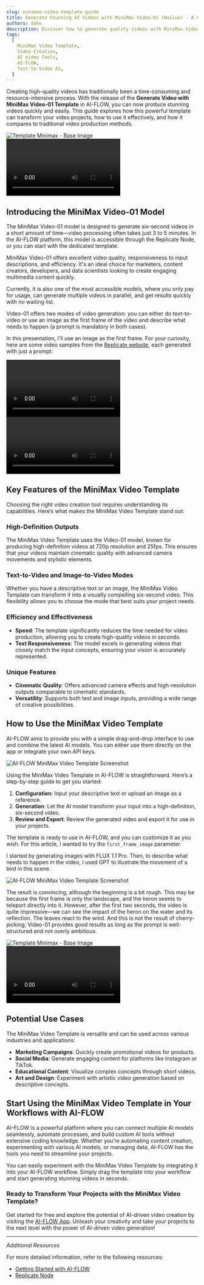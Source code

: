 ```yaml
---
slug: minimax-video-template-guide
title: Generate Stunning AI Videos with MiniMax Video-01 (Hailuo) - A Comprehensive Guide
authors: dahn
description: Discover how to generate quality videos with MiniMax Video-01. This guide covers its features, usage tips, and comparisons with traditional methods to enhance your video projects.
tags:
  [
    MiniMax Video Template,
    Video Creation,
    AI Video Tools,
    AI-FLOW,
    Text-to-Video AI,
  ]
---
```


<head>
  <meta name="twitter:card" content="summary_large_image"/>
  <meta name="twitter:title" content="Transform Your Video Projects with the MiniMax Video Template" />
  <meta name="twitter:description" content="Explore the MiniMax Video Template for efficient, high-quality video creation. Learn about its features, usage, and how it compares to traditional methods." />
  <meta name="twitter:creator" content="@AIFlowApp"/>
  <meta name="twitter:image" content="https://docs.ai-flow.net/img/blog-images/minimax-video-template-guide-3.png"/>
  <meta name="twitter:image:alt" content="MiniMax Video Template in Action"/>
  <meta property="og:title" content="Transform Your Video Projects with the MiniMax Video Template"/>
  <meta property="og:description" content="Learn how the MiniMax Video Template can enhance your video projects with AI-driven efficiency and quality. Discover its features and integration tips."/>
  <meta property="og:image" content="https://docs.ai-flow.net/img/blog-images/minimax-video-template-guide-3.png"/>
</head>

Creating high-quality videos has traditionally been a time-consuming and resource-intensive process. With the release of the **Generate Video with MiniMax Video-01 Template** in AI-FLOW, you can now produce stunning videos quickly and easily. This guide explores how this powerful template can transform your video projects, how to use it effectively, and how it compares to traditional video production methods.

<div class="flex flex-row justify-center gap-4 w-full md:w-[50%]">
    <span class="flex flex-1 justify-center items-center">
        <img src="/img/blog-images/minimax-video-template-guide-0.png" alt="Template Minimax - Base Image" class="w-full max-w-[468px] h-auto object-cover"/>
    </span>
    <span class="flex flex-1 justify-center items-center">
        <video controls autoPlay loop class="w-full max-w-[468px] h-auto object-cover" alt="Template Minimax - Video generated">
            <source src="/img/blog-images/minimax-video-template-guide-4.mp4" type="video/mp4"/>
        </video>
    </span>
</div>

## Introducing the MiniMax Video-01 Model

The MiniMax Video-01 model is designed to generate six-second videos in a short amount of time—video processing often takes just 3 to 5 minutes. In the AI-FLOW platform, this model is accessible through the Replicate Node, or you can start with the dedicated template.

MiniMax Video-01 offers excellent video quality, responsiveness to input descriptions, and efficiency. It's an ideal choice for marketers, content creators, developers, and data scientists looking to create engaging multimedia content quickly.

Currently, it is also one of the most accessible models, where you only pay for usage, can generate multiple videos in parallel, and get results quickly with no waiting list.

Video-01 offers two modes of video generation: you can either do text-to-video or use an image as the first frame of the video and describe what needs to happen (a prompt is mandatory in both cases).

In this presentation, I'll use an image as the first frame. For your curiosity, here are some video samples from the [Replicate website](https://replicate.com/minimax/video-01), each generated with just a prompt:

<div class="flex flex-row justify-center gap-4 w-full md:w-[50%]">
    <span class="flex flex-1 justify-center items-center">
        <video controls autoPlay loop class="w-full max-w-[468px] h-auto object-cover" alt="Template Minimax - Video sample 1">
            <source src="/img/blog-images/minimax-video-template-guide-5.mp4" type="video/mp4"/>
        </video>
    </span>
    <span class="flex flex-1 justify-center items-center">
        <video controls autoPlay loop class="w-full max-w-[468px] h-auto object-cover" alt="Template Minimax - Video sample 2">
            <source src="/img/blog-images/minimax-video-template-guide-6.mp4" type="video/mp4"/>
        </video>
    </span>
</div>

## Key Features of the MiniMax Video Template

Choosing the right video creation tool requires understanding its capabilities. Here’s what makes the MiniMax Video Template stand out:

### High-Definition Outputs

The MiniMax Video Template uses the Video-01 model, known for producing high-definition videos at 720p resolution and 25fps. This ensures that your videos maintain cinematic quality with advanced camera movements and stylistic elements.

### Text-to-Video and Image-to-Video Modes

Whether you have a descriptive text or an image, the MiniMax Video Template can transform it into a visually compelling six-second video. This flexibility allows you to choose the mode that best suits your project needs.

### Efficiency and Effectiveness

- **Speed**: The template significantly reduces the time needed for video production, allowing you to create high-quality videos in seconds.
- **Text Responsiveness**: The model excels in generating videos that closely match the input concepts, ensuring your vision is accurately represented.

### Unique Features

- **Cinematic Quality**: Offers advanced camera effects and high-resolution outputs comparable to cinematic standards.
- **Versatility**: Supports both text and image inputs, providing a wide range of creative possibilities.

## How to Use the MiniMax Video Template

AI-FLOW aims to provide you with a simple drag-and-drop interface to use and combine the latest AI models. You can either use them directly on the app or integrate your own API keys.

![AI-FLOW MiniMax Video Template Screenshot](/img/blog-images/minimax-video-template-guide-7.png)

Using the MiniMax Video Template in AI-FLOW is straightforward. Here’s a step-by-step guide to get you started:

1. **Configuration**: Input your descriptive text or upload an image as a reference.
2. **Generation**: Let the AI model transform your input into a high-definition, six-second video.
3. **Review and Export**: Review the generated video and export it for use in your projects.

The template is ready to use in AI-FLOW, and you can customize it as you wish. For this article, I wanted to try the `first_frame_image` parameter.

I started by generating images with FLUX 1.1 Pro. Then, to describe what needs to happen in the video, I used GPT to illustrate the movement of a bird in this scene.

![AI-FLOW MiniMax Video Template Screenshot](/img/blog-images/minimax-video-template-guide-3.png)

The result is convincing, although the beginning is a bit rough. This may be because the first frame is only the landscape, and the heron seems to teleport directly into it. However, after the first two seconds, the video is quite impressive—we can see the impact of the heron on the water and its reflection. The leaves react to the wind. And this is not the result of cherry-picking; Video-01 provides good results as long as the prompt is well-structured and not overly ambitious.

<div class="flex flex-row justify-center gap-4 w-full md:w-[50%]">
    <span class="flex flex-1 justify-center items-center">
        <img src="/img/blog-images/minimax-video-template-guide-0.png" alt="Template Minimax - Base Image" class="w-full max-w-[468px] h-auto object-cover"/>
    </span>
    <span class="flex flex-1 justify-center items-center">
        <video controls autoPlay loop class="w-full max-w-[468px] h-auto object-cover" alt="Template Minimax - Generated Video">
            <source src="/img/blog-images/minimax-video-template-guide-4.mp4" type="video/mp4"/>
        </video>
    </span>
</div>

<!-- Here's a small example of what happens when the prompt is overly ambitious:

<video controls autoPlay loop class="w-[300px] h-auto object-cover" alt="Template Minimax - Overly Ambitious Prompt">
    <source src="/img/blog-images/minimax-video-template-guide-8.mp4" type="video/mp4"/>
</video> -->

## Potential Use Cases

The MiniMax Video Template is versatile and can be used across various industries and applications:

- **Marketing Campaigns**: Quickly create promotional videos for products.
- **Social Media**: Generate engaging content for platforms like Instagram or TikTok.
- **Educational Content**: Visualize complex concepts through short videos.
- **Art and Design**: Experiment with artistic video generation based on descriptive concepts.

## Start Using the MiniMax Video Template in Your Workflows with AI-FLOW

AI-FLOW is a powerful platform where you can connect multiple AI models seamlessly, automate processes, and build custom AI tools without extensive coding knowledge. Whether you’re automating content creation, experimenting with various AI models, or managing data, AI-FLOW has the tools you need to streamline your projects.

You can easily experiment with the MiniMax Video Template by integrating it into your AI-FLOW workflow. Simply drag the template into your workflow and start generating stunning videos in seconds.

### Ready to Transform Your Projects with the MiniMax Video Template?

Get started for free and explore the potential of AI-driven video creation by visiting the [AI-FLOW App](https://app.ai-flow.net/). Unleash your creativity and take your projects to the next level with the power of AI-driven video generation!

---

_Additional Resources_

For more detailed information, refer to the following resources:

- [Getting Started with AI-FLOW](/blog/getting-started-with-ai-flow)
- [Replicate Node](/blog/replicate-node)
